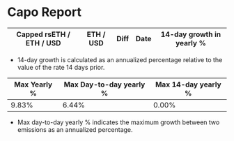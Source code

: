 # Capo Report

| Capped rsETH / ETH / USD | ETH / USD | Diff | Date | 14-day growth in yearly % |
| ------------------------ | --------- | ---- | ---- | ------------------------- |

- 14-day growth is calculated as an annualized percentage relative to the value of the rate 14 days prior.

| Max Yearly % | Max Day-to-day yearly % | Max 14-day yearly % |
| ------------ | ----------------------- | ------------------- |
| 9.83%        | 6.44%                   | 0.00%               |

- Max day-to-day yearly % indicates the maximum growth between two emissions as an annualized percentage.
